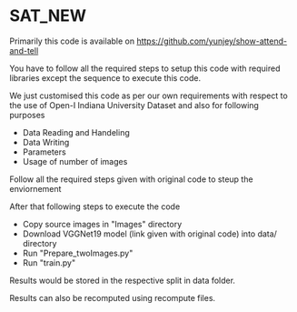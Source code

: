 # SAT_NEW
Primarily this code is available on https://github.com/yunjey/show-attend-and-tell

You have to follow all the required steps to setup this code with required libraries except the sequence to execute this code.

We just customised this code as per our own requirements with respect to the use of Open-I Indiana University Dataset and also for following purposes

- Data Reading and Handeling
- Data Writing
- Parameters 
- Usage of number of images


Follow all the required steps given with original code to steup the enviornement


After that following steps to execute the code

- Copy source images in "Images" directory
- Download VGGNet19 model (link given with original code) into data/ directory 
- Run "Prepare_twoImages.py"
- Run "train.py"

Results would be stored in the respective split in data folder.

Results can also be recomputed using recompute files.

